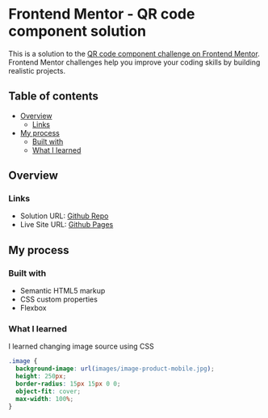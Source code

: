 # Frontend Mentor - QR code component solution

This is a solution to the [QR code component challenge on Frontend Mentor](https://www.frontendmentor.io/challenges/qr-code-component-iux_sIO_H). Frontend Mentor challenges help you improve your coding skills by building realistic projects.

## Table of contents

- [Overview](#overview)
  - [Links](#links)
- [My process](#my-process)
  - [Built with](#built-with)
  - [What I learned](#what-i-learned)

## Overview

### Links

- Solution URL: [Github Repo](https://github.com/kurokurome/interactive-rating-component/)
- Live Site URL: [Github Pages](https://kurokurome.github.io/interactive-rating-component/)

## My process

### Built with

- Semantic HTML5 markup
- CSS custom properties
- Flexbox

### What I learned

I learned changing image source using CSS

```css
.image {
  background-image: url(images/image-product-mobile.jpg);
  height: 250px;
  border-radius: 15px 15px 0 0;
  object-fit: cover;
  max-width: 100%;
}
```
